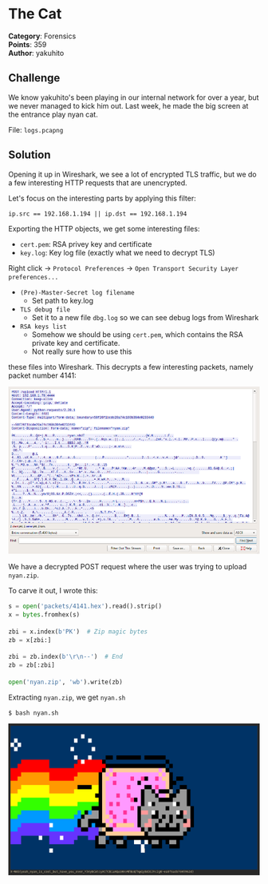 # The Cat

**Category**: Forensics \
**Points**: 359 \
**Author**: yakuhito

## Challenge

We know yakuhito's been playing in our internal network for over a year, but we
never managed to kick him out. Last week, he made the big screen at the
entrance play nyan cat.

File: `logs.pcapng`

## Solution

Opening it up in Wireshark, we see a lot of encrypted TLS traffic, but we do a
few interesting HTTP requests that are unencrypted.

Let's focus on the interesting parts by applying this filter:
```
ip.src == 192.168.1.194 || ip.dst == 192.168.1.194
```

Exporting the HTTP objects, we get some interesting files:
- `cert.pem`: RSA privey key and certificate
- `key.log`: Key log file (exactly what we need to decrypt TLS)

Right click -> `Protocol Preferences` -> `Open Transport Security Layer preferences...`
- `(Pre)-Master-Secret log filename`
  - Set path to key.log
- `TLS debug file`
  - Set it to a new file `dbg.log` so we can see debug logs from Wireshark
- `RSA keys list`
  - Somehow we should be using `cert.pem`, which contains the RSA private key
    and certificate.
  - Not really sure how to use this

these files into Wireshark. This decrypts a few interesting packets, namely packet number 4141:

![](i.png)

We have a decrypted POST request where the user was trying to upload `nyan.zip`.

To carve it out, I wrote this:
```python
s = open('packets/4141.hex').read().strip()
x = bytes.fromhex(s)

zbi = x.index(b'PK')  # Zip magic bytes
zb = x[zbi:]

zbi = zb.index(b'\r\n--')  # End
zb = zb[:zbi]

open('nyan.zip', 'wb').write(zb)
```

Extracting `nyan.zip`, we get `nyan.sh`
```
$ bash nyan.sh
```

![](f.png)
